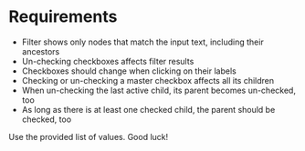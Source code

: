 # Requirements

* Filter shows only nodes that match the input text, including their ancestors
* Un-checking checkboxes affects filter results
* Checkboxes should change when clicking on their labels
* Checking or un-checking a master checkbox affects all its children
* When un-checking the last active child, its parent becomes un-checked, too
* As long as there is at least one checked child, the parent should be checked, too

Use the provided list of values. Good luck!